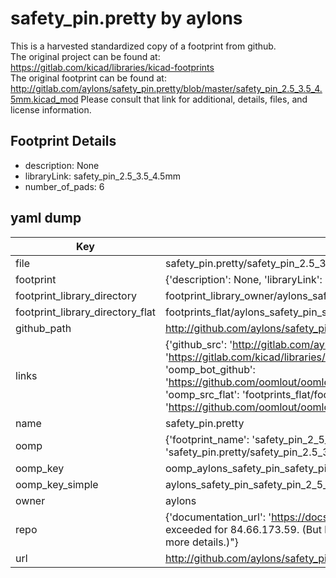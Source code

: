 # safety_pin.pretty by aylons  
This is a harvested standardized copy of a footprint from github.  
The original project can be found at:  
https://gitlab.com/kicad/libraries/kicad-footprints  
The original footprint can be found at:
http://gitlab.com/aylons/safety_pin.pretty/blob/master/safety_pin_2.5_3.5_4.5mm.kicad_mod
Please consult that link for additional, details, files, and license information.  
## Footprint Details
* description: None  
* libraryLink: safety_pin_2.5_3.5_4.5mm  
* number_of_pads: 6  
## yaml dump  
| Key | Value |  
| --- | --- |  
| file | safety_pin.pretty/safety_pin_2.5_3.5_4.5mm.kicad_mod |  
| footprint | {'description': None, 'libraryLink': 'safety_pin_2.5_3.5_4.5mm', 'number_of_pads': 6} |  
| footprint_library_directory | footprint_library_owner/aylons_safety_pin.pretty |  
| footprint_library_directory_flat | footprints_flat/aylons_safety_pin_safety_pin_2_5_3_5_4_5mm/working |  
| github_path | http://github.com/aylons/safety_pin.pretty/blob/master/safety_pin_2.5_3.5_4.5mm.kicad_mod |  
| links | {'github_src': 'http://gitlab.com/aylons/safety_pin.pretty/blob/master/safety_pin_2.5_3.5_4.5mm.kicad_mod', 'github_src_repo': 'https://gitlab.com/kicad/libraries/kicad-footprints', 'oomp_bot': 'footprints/aylons_safety_pin_safety_pin_2_5_3_5_4_5mm/working', 'oomp_bot_github': 'https://github.com/oomlout/oomlout_oomp_footprint_bot/tree/main/footprints/aylons_safety_pin_safety_pin_2_5_3_5_4_5mm/working', 'oomp_src_flat': 'footprints_flat/footprints_flat/aylons_safety_pin_safety_pin_2_5_3_5_4_5mm/working', 'oomp_src_flat_github': 'https://github.com/oomlout/oomlout_oomp_footprint_src/tree/main/footprints_flat/aylons_safety_pin_safety_pin_2_5_3_5_4_5mm/working'} |  
| name | safety_pin.pretty |  
| oomp | {'footprint_name': 'safety_pin_2_5_3_5_4_5mm', 'library_name': 'safety_pin', 'original_filename': 'safety_pin.pretty/safety_pin_2.5_3.5_4.5mm.kicad_mod', 'owner_name': 'aylons'} |  
| oomp_key | oomp_aylons_safety_pin_safety_pin_2_5_3_5_4_5mm |  
| oomp_key_simple | aylons_safety_pin_safety_pin_2_5_3_5_4_5mm |  
| owner | aylons |  
| repo | {'documentation_url': 'https://docs.github.com/rest/overview/resources-in-the-rest-api#rate-limiting', 'message': "API rate limit exceeded for 84.66.173.59. (But here's the good news: Authenticated requests get a higher rate limit. Check out the documentation for more details.)"} |  
| url | http://github.com/aylons/safety_pin.pretty |  

